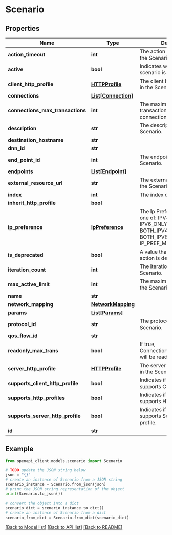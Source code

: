 # Scenario


## Properties

Name | Type | Description | Notes
------------ | ------------- | ------------- | -------------
**action_timeout** | **int** | The action timeout value of the Scenario. | [optional] 
**active** | **bool** | Indicates whether the scenario is enabled or not. | [optional] 
**client_http_profile** | [**HTTPProfile**](HTTPProfile.md) | The client HTTP profile used in the Scenario. | 
**connections** | [**List[Connection]**](Connection.md) |  | [optional] 
**connections_max_transactions** | **int** | The maximum number of transactions for all scenario connections. | [optional] 
**description** | **str** | The description of the Scenario. | [optional] 
**destination_hostname** | **str** |  | [optional] 
**dnn_id** | **str** |  | [optional] 
**end_point_id** | **int** | The endpoint ID of the Scenario. | [optional] 
**endpoints** | [**List[Endpoint]**](Endpoint.md) |  | 
**external_resource_url** | **str** | The external resource URL of the Scenario. | [optional] 
**index** | **int** | The index of the scenario. | [optional] 
**inherit_http_profile** | **bool** |  | 
**ip_preference** | [**IpPreference**](IpPreference.md) | The Ip Preference. Must be one of: IPV4_ONLY, IPV6_ONLY, BOTH_IPV4_FIRST, BOTH_IPV6_FIRST or IP_PREF_MAX. | [optional] 
**is_deprecated** | **bool** | A value that indicates if the action is deprecated. | [optional] 
**iteration_count** | **int** | The iteration counter of the Scenario. | [optional] 
**max_active_limit** | **int** | The maximum active limit of the Scenario. | [optional] 
**name** | **str** |  | 
**network_mapping** | [**NetworkMapping**](NetworkMapping.md) |  | 
**params** | [**List[Params]**](Params.md) |  | [optional] 
**protocol_id** | **str** | The protocol ID of the Scenario. | [optional] 
**qos_flow_id** | **str** |  | [optional] 
**readonly_max_trans** | **bool** | If true, ConnectionsMaxTransactions will be readonly. | [optional] 
**server_http_profile** | [**HTTPProfile**](HTTPProfile.md) | The server HTTP profile used in the Scenario. | 
**supports_client_http_profile** | **bool** | Indicates if the scenario supports Client HTTP profile. | [optional] 
**supports_http_profiles** | **bool** | Indicates if the scenario supports HTTP profiles. | 
**supports_server_http_profile** | **bool** | Indicates if the scenario supports Server HTTP profile. | [optional] 
**id** | **str** |  | 

## Example

```python
from openapi_client.models.scenario import Scenario

# TODO update the JSON string below
json = "{}"
# create an instance of Scenario from a JSON string
scenario_instance = Scenario.from_json(json)
# print the JSON string representation of the object
print(Scenario.to_json())

# convert the object into a dict
scenario_dict = scenario_instance.to_dict()
# create an instance of Scenario from a dict
scenario_from_dict = Scenario.from_dict(scenario_dict)
```
[[Back to Model list]](../README.md#documentation-for-models) [[Back to API list]](../README.md#documentation-for-api-endpoints) [[Back to README]](../README.md)


